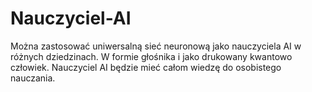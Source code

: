 # Nauczyciel-AI
Można zastosować uniwersalną sieć neuronową jako nauczyciela AI w różnych dziedzinach. W formie głośnika i jako drukowany kwantowo człowiek. Nauczyciel AI będzie mieć całom wiedzę do osobistego nauczania. 
